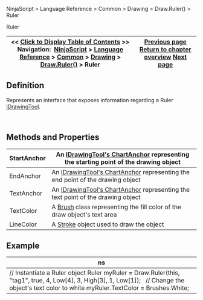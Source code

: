 ﻿


NinjaScript \> Language Reference \> Common \> Drawing \> Draw.Ruler() \> Ruler






















Ruler







| \<\< [Click to Display Table of Contents](ruler.md) \>\> **Navigation:**     [NinjaScript](ninjascript.md) \> [Language Reference](language_reference_wip.md) \> [Common](common.md) \> [Drawing](drawing.md) \> [Draw.Ruler()](draw_ruler.md) \> Ruler | [Previous page](draw_ruler.md) [Return to chapter overview](draw_ruler.md) [Next page](draw_square.md) |
| --- | --- |











## Definition


Represents an interface that exposes information regarding a Ruler [IDrawingTool](idrawingtool.md).


 


## Methods and Properties




| StartAnchor | An [IDrawingTool's ChartAnchor](idrawingtool.htm#chartanchor) representing the starting point of the drawing object |
| --- | --- |
| EndAnchor | An [IDrawingTool's ChartAnchor](idrawingtool.htm#chartanchor) representing the end point of the drawing object |
| TextAnchor | An [IDrawingTool's ChartAnchor](idrawingtool.htm#chartanchor) representing the text point of the drawing object |
| TextColor | A [Brush](http://msdn.microsoft.com/en-us/library/system.windows.media.brush(v=vs.110).aspx) class representing the fill color of the draw object's text area |
| LineColor | A [Stroke](stroke_class.md) object used to draw the object |



## 


## 


## 


## Example




| ns |
| --- |
| // Instantiate a Ruler object Ruler myRuler \= Draw.Ruler(this, "tag1", true, 4, Low\[4], 3, High\[3], 1, Low\[1]);   // Change the object's text color to white myRuler.TextColor \= Brushes.White; |









